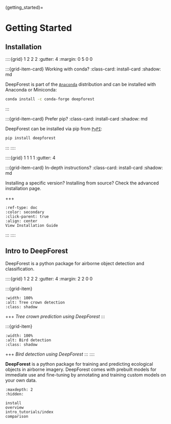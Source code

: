 (getting_started)=
# Getting Started

## Installation


::::{grid} 1 2 2 2
:gutter: 4
:margin: 0 5 0 0

:::{grid-item-card} Working with conda?
:class-card: install-card
:shadow: md

DeepForest is part of the [`Anaconda`](https://docs.continuum.io/anaconda/) distribution and can be installed with Anaconda or Miniconda:

```bash
conda install -c conda-forge deepforest
```
:::

:::{grid-item-card} Prefer pip?
:class-card: install-card
:shadow: md

DeepForest can be installed via pip from [`PyPI`](https://pypi.org/project/deepforest):

```bash
pip install deepforest
```
:::
::::


::::{grid} 1 1 1 1
:gutter: 4

:::{grid-item-card} In-depth instructions?
:class-card: install-card
:shadow: md

Installing a specific version? Installing from source? Check the advanced installation page.

+++
```{button-ref} install
:ref-type: doc
:color: secondary
:click-parent: true
:align: center
View Installation Guide
```
:::
::::

## Intro to DeepForest

DeepForest is a python package for airborne object detection and classification.

::::{grid} 1 2 2 2
:gutter: 4
:margin: 2 2 0 0

:::{grid-item}
```{image} ../../www/OSBS_sample.png
:width: 100%
:alt: Tree crown detection
:class: shadow
```
+++
*Tree crown prediction using DeepForest*
:::

:::{grid-item}
```{image} ../../www/bird_panel.jpg
:width: 100%
:alt: Bird detection
:class: shadow
```
+++
*Bird detection using DeepForest*
:::
::::

**DeepForest** is a python package for training and predicting ecological objects in airborne imagery. DeepForest comes with prebuilt models for immediate use and fine-tuning by annotating and training custom models on your own data.

```{toctree}
:maxdepth: 2
:hidden:

install
overview
intro_tutorials/index
comparison
```
